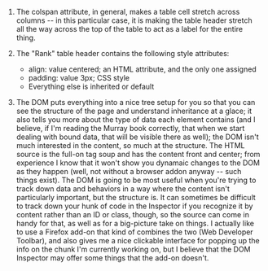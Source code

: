 1. The colspan attribute, in general, makes a table cell stretch across columns -- in this particular case, it is making the table header stretch all the way across the top of the table to act as a label for the entire thing.

2. The "Rank" table header contains the following style attributes:
	* align: value centered; an HTML attribute, and the only one assigned
	* padding: value 3px; CSS style
	* Everything else is inherited or default

3. The DOM puts everything into a nice tree setup for you so that you can see the structure of the page and understand inheritance at a glace; it also tells you more about the type of data each element contains (and I believe, if I'm reading the Murray book correctly, that when we start dealing with bound data, that will be visible there as well); the DOM isn't much interested in the content, so much at the structure. The HTML source is the full-on tag soup and has the content front and center; from experience I know that it won't show you dynamaic changes to the DOM as they happen (well, not without a browser addon anyway -- such things exist).  The DOM is going to be most useful when you're trying to track down data and behaviors in a way where the content isn't particularly important, but the structure is.   It can sometimes be difficult to track down your hunk of code in the Inspector if you recognize it by content rather than an ID or class, though, so the source can come in handy for that, as well as for a big-picture take on things.  I actually like to use a Firefox add-on that kind of combines the two (Web Developer Toolbar), and also gives me a nice clickable interface for popping up the info on the chunk I'm currently working on, but I believe that the DOM Inspector may offer some things that the add-on doesn't.  
